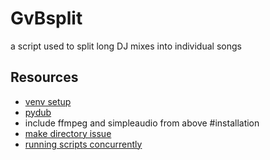 # GvBsplit
a script used to split long DJ mixes into individual songs

## Resources
- [venv setup](https://stackoverflow.com/questions/43069780/how-to-create-virtual-env-with-python-3)
- [pydub](https://github.com/jiaaro/pydub)
- include ffmpeg and simpleaudio from above #installation
- [make directory issue](https://stackoverflow.com/questions/61286301/pydub-cant-save-file-in-a-different-directory-properly)
- [running scripts concurrently](https://stackoverflow.com/questions/53865580/run-multiple-python-file-concurrently)
